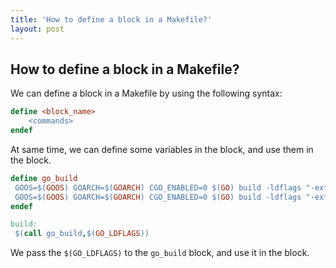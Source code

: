 ```yaml
---
title: 'How to define a block in a Makefile?'
layout: post
---
```


## How to define a block in a Makefile?

We can define a block in a Makefile by using the following syntax:

```makefile
define <block_name>
    <commands>
endef
```

At same time, we can define some variables in the block, and use them in the block.

```makefile
define go_build
 GOOS=$(GOOS) GOARCH=$(GOARCH) CGO_ENABLED=0 $(GO) build -ldflags "-extldflags \"-static\" $(1)" ./cmd/a
 GOOS=$(GOOS) GOARCH=$(GOARCH) CGO_ENABLED=0 $(GO) build -ldflags "-extldflags \"-static\" $(1)" ./cmd/b
endef

build:
 $(call go_build,$(GO_LDFLAGS))
```

We pass the `$(GO_LDFLAGS)` to the `go_build` block, and use it in the block.
